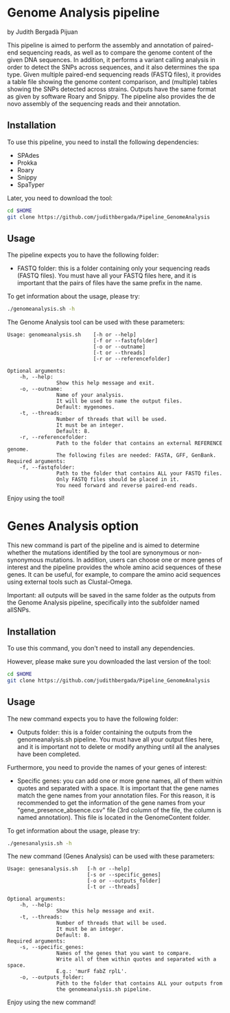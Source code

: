 # Genome Analysis pipeline

by Judith Bergadà Pijuan

This pipeline is aimed to perform the assembly and annotation of paired-end
sequencing reads, as well as to compare the genome content of the given
DNA sequences. In addition, it performs a variant calling analysis in order to
detect the SNPs across sequences, and it also determines the spa type.
Given multiple paired-end sequencing reads (FASTQ files),
it provides a table file showing the genome content comparison, and (multiple)
tables showing the SNPs detected across strains.
Outputs have the same format as given by software Roary and Snippy.
The pipeline also provides the de novo assembly of the sequencing reads
and their annotation.

## Installation

To use this pipeline, you need to install the following dependencies:
- SPAdes
- Prokka
- Roary
- Snippy
- SpaTyper

Later, you need to download the tool:
```bash
cd $HOME
git clone https://github.com/judithbergada/Pipeline_GenomeAnalysis
```

## Usage

The pipeline expects you to have the following folder:
- FASTQ folder: this is a folder containing only your sequencing reads
(FASTQ files). You must have all your FASTQ files here, and it is important
that the pairs of files have the same prefix in the name.

To get information about the usage, please try:

```bash
./genomeanalysis.sh -h
```

The Genome Analysis tool can be used with these parameters:

```
Usage: genomeanalysis.sh    [-h or --help]
                            [-f or --fastqfolder]
                            [-o or --outname]
                            [-t or --threads]
                            [-r or --referencefolder]

Optional arguments:
    -h, --help:
                Show this help message and exit.
    -o, --outname:
                Name of your analysis.
                It will be used to name the output files.
                Default: mygenomes.
    -t, --threads:
                Number of threads that will be used.
                It must be an integer.
                Default: 8.
    -r, --referencefolder:
                Path to the folder that contains an external REFERENCE genome.
                The following files are needed: FASTA, GFF, GenBank.
Required arguments:
    -f, --fastqfolder:
                Path to the folder that contains ALL your FASTQ files.
                Only FASTQ files should be placed in it.
                You need forward and reverse paired-end reads.
```

Enjoy using the tool!


# Genes Analysis option

This new command is part of the pipeline and is aimed to determine whether the
mutations identified by the tool are synonymous or non-synonymous mutations.
In addition, users can choose one or more genes of interest and the pipeline
provides the whole amino acid sequences of these genes. It can be useful,
for example, to compare the amino acid sequences using external tools such as
Clustal-Omega.

Important: all outputs will be saved in the same folder as the outputs from the
Genome Analysis pipeline, specifically into the subfolder named allSNPs.

## Installation

To use this command, you don't need to install any dependencies.

However, please make sure you downloaded the last version of the tool:
```bash
cd $HOME
git clone https://github.com/judithbergada/Pipeline_GenomeAnalysis
```

## Usage

The new command expects you to have the following folder:
- Outputs folder: this is a folder containing the outputs from the
genomeanalysis.sh pipeline. You must have all your output files here,
and it is important not to delete or modify anything until all the analyses
have been completed.

Furthermore, you need to provide the names of your genes of interest:
- Specific genes: you can add one or more gene names, all of them within
quotes and separated with a space. It is important that the gene names match
the gene names from your annotation files. For this reason, it is recommended
to get the information of the gene names from your
"gene_presence_absence.csv" file (3rd column of the file, the column is named
  annotation). This file is located in the GenomeContent folder.

To get information about the usage, please try:
```bash
./genesanalysis.sh -h
```

The new command (Genes Analysis) can be used with these parameters:

```
Usage: genesanalysis.sh   [-h or --help]
                          [-s or --specific_genes]
                          [-o or --outputs_folder]
                          [-t or --threads]

Optional arguments:
    -h, --help:
                Show this help message and exit.
    -t, --threads:
                Number of threads that will be used.
                It must be an integer.
                Default: 8.
Required arguments:
    -s, --specific_genes:
                Names of the genes that you want to compare.
                Write all of them within quotes and separated with a space.
                E.g.: 'murF fabZ rplL'.
    -o, --outputs_folder:
                Path to the folder that contains ALL your outputs from
                the genomeanalysis.sh pipeline.
```

Enjoy using the new command!
